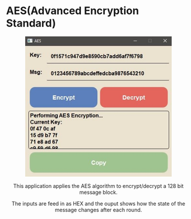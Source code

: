 # AES(Advanced Encryption Standard)
<div align="center">
<img src="app.JPG" alt="application_photo" width="400px"/>
<p>This application applies the AES algorithm to encrypt/decrypt a 128 bit message block.</p>
<p>The inputs are feed in as HEX and the ouput shows how the state of the message changes after each round.</p>
</div>

